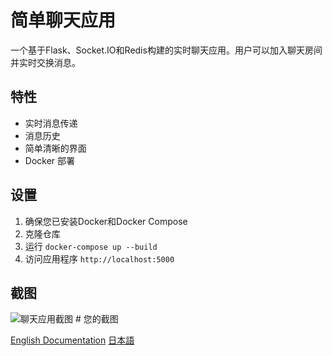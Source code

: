 # 简单聊天应用

一个基于Flask、Socket.IO和Redis构建的实时聊天应用。用户可以加入聊天房间并实时交换消息。

## 特性
- 实时消息传递
- 消息历史
- 简单清晰的界面
- Docker 部署

## 设置
1. 确保您已安装Docker和Docker Compose
2. 克隆仓库
3. 运行 `docker-compose up --build`
4. 访问应用程序 `http://localhost:5000`

## 截图
![聊天应用截图](chat_app_screenshot.png)  # 您的截图

[English Documentation](README.md)
[日本語](README_JA.md) 